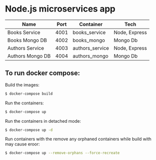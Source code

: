 # Node.js microservices app

| Name             | Port    | Container       | Tech           |
|------------------|---------|-----------------|----------------|
| Books Service    | 4001    | books_service   | Node, Express  |
| Books Mongo DB   | 4002    | books_mongo     | Mongo Db       |
| Authors Service  | 4003    | authors_service | Node, Express  |
| Authors Mongo DB | 4004    | authors_mongo   | Mongo Db       |

## To run docker compose: 

Build the images:

```sh
$ docker-compose build
```

Run the containers:

```sh
$ docker-compose up
```

Run the containers in detached mode:

```sh
$ docker-compose up -d
```

Run containers with the remove any orphaned containers while build with may cause eroor:

```sh
$ docker-compose up --remove-orphans --force-recreate
```